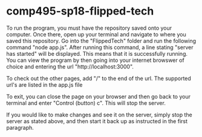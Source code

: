# comp495-sp18-flipped-tech
To run the program, you must have the repository saved onto your computer. Once there, open up your terminal and navigate to where you saved this repository. Go into the "FlippedTech" folder and run the following command "node app.js". After running this command, a line stating "server has started" will be displayed. This means that it is successfully running. You can view the program by then going into your internet browswer of choice and entering the url "http://localhost:3000".

To check out the other pages, add "/<page name>" to the end of the url. The supported url's are listed in the app.js file

To exit, you can close the page on your browser and then go back to your terminal and enter "Control (button) c". This will stop the server.

If you would like to make changes and see it on the server, simply stop the server as stated above, and then start it back up as instructed in the first paragraph.